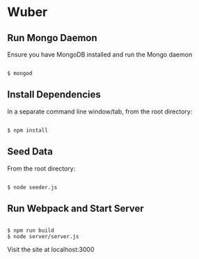 # Wuber

## Run Mongo Daemon

Ensure you have MongoDB installed and run the Mongo daemon
<pre><code>
$ mongod
</code></pre>

## Install Dependencies

In a separate command line window/tab, from the root directory:
<pre><code>
$ npm install
</code></pre>

## Seed Data

From the root directory:
<pre><code>
$ node seeder.js
</code></pre>

## Run Webpack and Start Server

<pre><code>
$ npm run build
$ node server/server.js
</code></pre>

Visit the site at localhost:3000